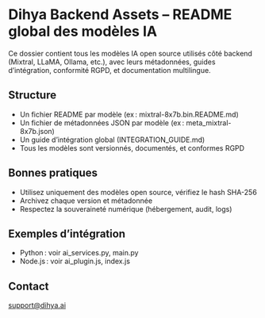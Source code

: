 # Dihya Backend Assets – README global des modèles IA

Ce dossier contient tous les modèles IA open source utilisés côté backend (Mixtral, LLaMA, Ollama, etc.), avec leurs métadonnées, guides d’intégration, conformité RGPD, et documentation multilingue.

## Structure
- Un fichier README par modèle (ex : mixtral-8x7b.bin.README.md)
- Un fichier de métadonnées JSON par modèle (ex : meta_mixtral-8x7b.json)
- Un guide d’intégration global (INTEGRATION_GUIDE.md)
- Tous les modèles sont versionnés, documentés, et conformes RGPD

## Bonnes pratiques
- Utilisez uniquement des modèles open source, vérifiez le hash SHA-256
- Archivez chaque version et métadonnée
- Respectez la souveraineté numérique (hébergement, audit, logs)

## Exemples d’intégration
- Python : voir ai_services.py, main.py
- Node.js : voir ai_plugin.js, index.js

## Contact
support@dihya.ai
